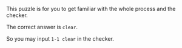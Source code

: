 This puzzle is for you to get familiar with the whole process and the checker.


The correct answer is ```clear```.


So you may input ```1-1 clear``` in the checker.